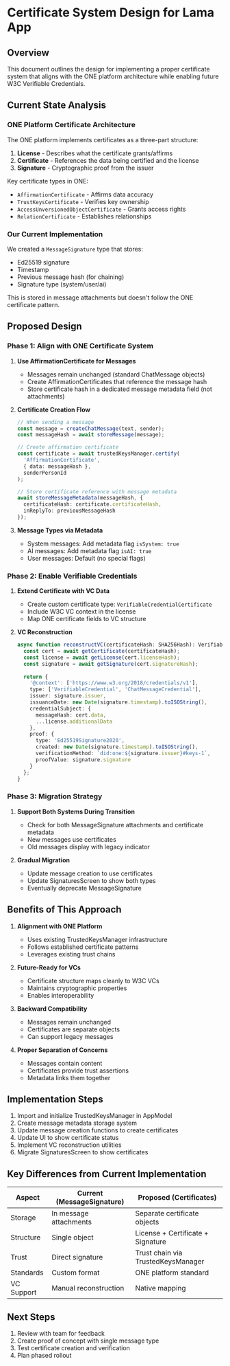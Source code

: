# Certificate System Design for Lama App

## Overview

This document outlines the design for implementing a proper certificate system that aligns with the ONE platform architecture while enabling future W3C Verifiable Credentials.

## Current State Analysis

### ONE Platform Certificate Architecture

The ONE platform implements certificates as a three-part structure:
1. **License** - Describes what the certificate grants/affirms
2. **Certificate** - References the data being certified and the license
3. **Signature** - Cryptographic proof from the issuer

Key certificate types in ONE:
- `AffirmationCertificate` - Affirms data accuracy
- `TrustKeysCertificate` - Verifies key ownership
- `AccessUnversionedObjectCertificate` - Grants access rights
- `RelationCertificate` - Establishes relationships

### Our Current Implementation

We created a `MessageSignature` type that stores:
- Ed25519 signature
- Timestamp
- Previous message hash (for chaining)
- Signature type (system/user/ai)

This is stored in message attachments but doesn't follow the ONE certificate pattern.

## Proposed Design

### Phase 1: Align with ONE Certificate System

1. **Use AffirmationCertificate for Messages**
   - Messages remain unchanged (standard ChatMessage objects)
   - Create AffirmationCertificates that reference the message hash
   - Store certificate hash in a dedicated message metadata field (not attachments)

2. **Certificate Creation Flow**
   ```typescript
   // When sending a message
   const message = createChatMessage(text, sender);
   const messageHash = await storeMessage(message);
   
   // Create affirmation certificate
   const certificate = await trustedKeysManager.certify(
     'AffirmationCertificate',
     { data: messageHash },
     senderPersonId
   );
   
   // Store certificate reference with message metadata
   await storeMessageMetadata(messageHash, {
     certificateHash: certificate.certificateHash,
     inReplyTo: previousMessageHash
   });
   ```

3. **Message Types via Metadata**
   - System messages: Add metadata flag `isSystem: true`
   - AI messages: Add metadata flag `isAI: true`
   - User messages: Default (no special flags)

### Phase 2: Enable Verifiable Credentials

1. **Extend Certificate with VC Data**
   - Create custom certificate type: `VerifiableCredentialCertificate`
   - Include W3C VC context in the license
   - Map ONE certificate fields to VC structure

2. **VC Reconstruction**
   ```typescript
   async function reconstructVC(certificateHash: SHA256Hash): VerifiableCredential {
     const cert = await getCertificate(certificateHash);
     const license = await getLicense(cert.licenseHash);
     const signature = await getSignature(cert.signatureHash);
     
     return {
       '@context': ['https://www.w3.org/2018/credentials/v1'],
       type: ['VerifiableCredential', 'ChatMessageCredential'],
       issuer: signature.issuer,
       issuanceDate: new Date(signature.timestamp).toISOString(),
       credentialSubject: {
         messageHash: cert.data,
         ...license.additionalData
       },
       proof: {
         type: 'Ed25519Signature2020',
         created: new Date(signature.timestamp).toISOString(),
         verificationMethod: `did:one:${signature.issuer}#keys-1`,
         proofValue: signature.signature
       }
     };
   }
   ```

### Phase 3: Migration Strategy

1. **Support Both Systems During Transition**
   - Check for both MessageSignature attachments and certificate metadata
   - New messages use certificates
   - Old messages display with legacy indicator

2. **Gradual Migration**
   - Update message creation to use certificates
   - Update SignaturesScreen to show both types
   - Eventually deprecate MessageSignature

## Benefits of This Approach

1. **Alignment with ONE Platform**
   - Uses existing TrustedKeysManager infrastructure
   - Follows established certificate patterns
   - Leverages existing trust chains

2. **Future-Ready for VCs**
   - Certificate structure maps cleanly to W3C VCs
   - Maintains cryptographic properties
   - Enables interoperability

3. **Backward Compatibility**
   - Messages remain unchanged
   - Certificates are separate objects
   - Can support legacy messages

4. **Proper Separation of Concerns**
   - Messages contain content
   - Certificates provide trust assertions
   - Metadata links them together

## Implementation Steps

1. Import and initialize TrustedKeysManager in AppModel
2. Create message metadata storage system
3. Update message creation functions to create certificates
4. Update UI to show certificate status
5. Implement VC reconstruction utilities
6. Migrate SignaturesScreen to show certificates

## Key Differences from Current Implementation

| Aspect | Current (MessageSignature) | Proposed (Certificates) |
|--------|---------------------------|------------------------|
| Storage | In message attachments | Separate certificate objects |
| Structure | Single object | License + Certificate + Signature |
| Trust | Direct signature | Trust chain via TrustedKeysManager |
| Standards | Custom format | ONE platform standard |
| VC Support | Manual reconstruction | Native mapping |

## Next Steps

1. Review with team for feedback
2. Create proof of concept with single message type
3. Test certificate creation and verification
4. Plan phased rollout